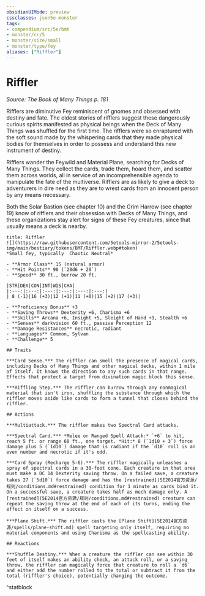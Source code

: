 ```yaml
---
obsidianUIMode: preview
cssclasses: json5e-monster
tags:
- compendium/src/5e/bmt
- monster/cr/5
- monster/size/small
- monster/type/fey
aliases: ["Riffler"]
---
```

# Riffler
*Source: The Book of Many Things p. 181*  

Rifflers are diminutive Fey reminiscent of gnomes and obsessed with destiny and fate. The oldest stories of rifflers suggest these dangerously curious spirits manifested as physical beings when the Deck of Many Things was shuffled for the first time. The rifflers were so enraptured with the soft sound made by the whispering cards that they made physical bodies for themselves in order to possess and understand this new instrument of destiny.

Rifflers wander the Feywild and Material Plane, searching for Decks of Many Things. They collect the cards, trade them, hoard them, and scatter them across worlds, all in service of an incomprehensible agenda to manipulate the fate of the multiverse. Rifflers are as likely to give a deck to adventurers in dire need as they are to wrest cards from an innocent person by any means necessary.

Both the Solar Bastion (see chapter 10) and the Grim Harrow (see chapter 19) know of rifflers and their obsession with Decks of Many Things, and these organizations stay alert for signs of these Fey creatures, since that usually means a deck is nearby.

```ad-statblock
title: Riffler
![](https://raw.githubusercontent.com/5etools-mirror-2/5etools-img/main/bestiary/tokens/BMT/Riffler.webp#token)
*Small fey, typically  Chaotic Neutral*

- **Armor Class** 15 (natural armor)
- **Hit Points** 90 (`20d6 + 20`)
- **Speed** 30 ft., burrow 20 ft.

|STR|DEX|CON|INT|WIS|CHA|
|:---:|:---:|:---:|:---:|:---:|:---:|
| 8 (-1)|16 (+3)|12 (+1)|11 (+0)|15 (+2)|17 (+3)|

- **Proficiency Bonus** +3
- **Saving Throws** Dexterity +6, Charisma +6
- **Skills** Arcana +6, Insight +5, Sleight of Hand +9, Stealth +6
- **Senses** darkvision 60 ft., passive Perception 12
- **Damage Resistances** necrotic, radiant
- **Languages** Common, Sylvan
- **Challenge** 5

## Traits

***Card Sense.*** The riffler can smell the presence of magical cards, including Decks of Many Things and other magical decks, within 1 mile of itself. It knows the direction to any such cards in that range. Effects that protect a target from divination magic block this sense.

***Riffling Step.*** The riffler can burrow through any nonmagical material that isn't iron, shuffling the substance through which the riffler moves aside like cards to form a tunnel that closes behind the riffler.

## Actions

***Multiattack.*** The riffler makes two Spectral Card attacks.

***Spectral Card.*** *Melee or Ranged Spell Attack:* `+6` to hit, reach 5 ft. or range 60 ft., one target. *Hit:* 8 (`1d10 + 3`) force damage plus 5 (`1d10`) damage that is radiant if the `d10` roll is an even number and necrotic if it's odd.

***Card Spray (Recharge 5-6).*** The riffler magically unleashes a spray of spectral cards in a 30-foot cone. Each creature in that area must make a DC 14 Dexterity saving throw. On a failed save, a creature takes 27 (`5d10`) force damage and has the [restrained](5E2014官方资源/规则/conditions.md#restrained) condition for 1 minute as cards bind it. On a successful save, a creature takes half as much damage only. A [restrained](5E2014官方资源/规则/conditions.md#restrained) creature can repeat the saving throw at the end of each of its turns, ending the effect on itself on a success.

***Plane Shift.*** The riffler casts the [Plane Shift](5E2014官方资源/spells/plane-shift.md) spell targeting only itself, requiring no material components and using Charisma as the spellcasting ability.

## Reactions

***Shuffle Destiny.*** When a creature the riffler can see within 30 feet of itself makes an ability check, an attack roll, or a saving throw, the riffler can magically force that creature to roll a `d6` and either add the number rolled to the total or subtract it from the total (riffler's choice), potentially changing the outcome.
```
^statblock